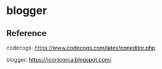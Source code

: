 # blogger


## Reference
codecogs: https://www.codecogs.com/latex/eqneditor.php

blogger: https://iconicorca.blogspot.com/
